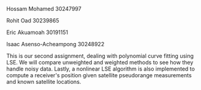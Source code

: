 Hossam Mohamed  30247997

Rohit Oad  30239865

Eric Akuamoah  30191151

Isaac Asenso-Acheampong  30248922


This is our second assignment, dealing with polynomial curve fitting using LSE. We will compare unweighted and weighted methods to see how they handle noisy data. Lastly, a nonlinear LSE algorithm is also implemented to compute a receiver's position given satellite pseudorange measurements and known satellite locations.
